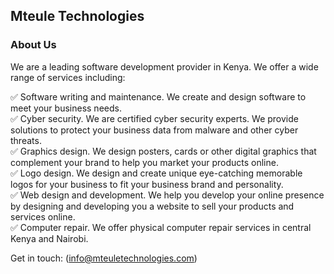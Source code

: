 ## Mteule Technologies

### About Us
We are a leading software development provider in Kenya. We offer a wide range of services including:

✅ Software writing and maintenance. We create and design software to meet your business needs.  
✅ Cyber security. We are certified cyber security experts. We provide solutions to protect your business data from malware and other cyber threats.  
✅ Graphics design. We design posters, cards or other digital graphics that complement your brand to help you market your products online.  
✅ Logo design. We design and create unique eye-catching memorable logos for your business to fit your business brand and personality.  
✅ Web design and development. We help you develop your online presence by designing and developing you a website to sell your products and services online.  
✅ Computer repair. We offer physical computer repair services in central Kenya and Nairobi.  

Get in touch:
(info@mteuletechnologies.com)
